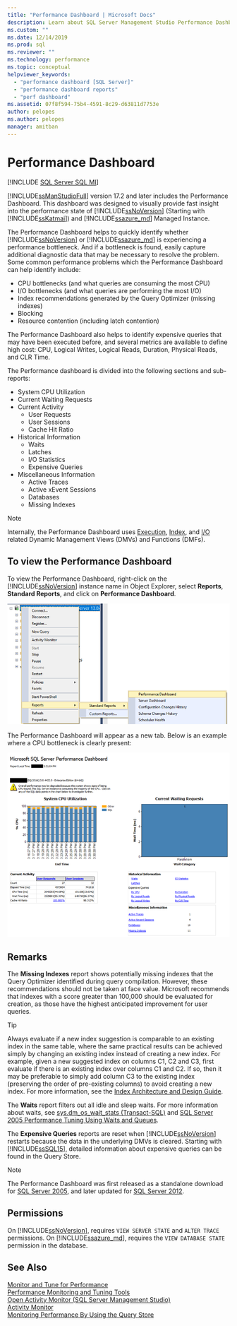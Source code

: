 ```yaml
---
title: "Performance Dashboard | Microsoft Docs"
description: Learn about SQL Server Management Studio Performance Dashboard, which provides fast insight into SQL Server and Azure SQL Database Managed Instance.
ms.custom: ""
ms.date: 12/14/2019
ms.prod: sql
ms.reviewer: ""
ms.technology: performance
ms.topic: conceptual
helpviewer_keywords: 
  - "performance dashboard [SQL Server]"
  - "performance dashboard reports"
  - "perf dashboard"
ms.assetid: 07f8f594-75b4-4591-8c29-d63811d7753e
author: pelopes
ms.author: pelopes
manager: amitban
---
```

# Performance Dashboard
[!INCLUDE [SQL Server SQL MI](../../includes/applies-to-version/sql-asdbmi.md)]

[!INCLUDE[ssManStudioFull](../../includes/ssmanstudiofull-md.md)] version 17.2 and later includes the Performance Dashboard. This dashboard was designed to visually provide fast insight into the performance state of [!INCLUDE[ssNoVersion](../../includes/ssnoversion-md.md)] (Starting with [!INCLUDE[ssKatmai](../../includes/ssKatmai-md.md)]) and [!INCLUDE[ssazure_md](../../includes/ssazure_md.md)] Managed Instance. 

The Performance Dashboard helps to quickly identify whether [!INCLUDE[ssNoVersion](../../includes/ssnoversion-md.md)] or [!INCLUDE[ssazure_md](../../includes/ssazure_md.md)] is experiencing a performance bottleneck. And if a bottleneck is found, easily capture additional diagnostic data that may be necessary to resolve the problem. Some common performance problems which the Performance Dashboard can help identify include:
-  CPU bottlenecks (and what queries are consuming the most CPU)
-  I/O bottlenecks (and what queries are performing the most I/O)
-  Index recommendations generated by the Query Optimizer (missing indexes)
-  Blocking
-  Resource contention (including latch contention)

The Performance Dashboard also helps to identify expensive queries that may have been executed before, and several metrics are available to define high cost: CPU, Logical Writes, Logical Reads, Duration, Physical Reads, and CLR Time.

The Performance dashboard is divided into the following sections and sub-reports:
-  System CPU Utilization
-  Current Waiting Requests
-  Current Activity
   -  User Requests
   -  User Sessions
   -  Cache Hit Ratio
-  Historical Information
   -  Waits
   -  Latches
   -  I/O Statistics
   -  Expensive Queries
- Miscellaneous Information
  -  Active Traces
  -  Active xEvent Sessions
  -  Databases
  -  Missing Indexes

> [!NOTE] 
> Internally, the Performance Dashboard uses [Execution](../../relational-databases/system-dynamic-management-views/execution-related-dynamic-management-views-and-functions-transact-sql.md), [Index](../../relational-databases/system-dynamic-management-views/index-related-dynamic-management-views-and-functions-transact-sql.md), and [I/O](../../relational-databases/system-dynamic-management-views/i-o-related-dynamic-management-views-and-functions-transact-sql.md) related Dynamic Management Views (DMVs) and Functions (DMFs).

## To view the Performance Dashboard 
  
To view the Performance Dashboard, right-click on the [!INCLUDE[ssNoVersion](../../includes/ssnoversion-md.md)] instance name in Object Explorer, select **Reports**, **Standard Reports**, and click on **Performance Dashboard**.  
  
![Performance Dashboard in menu](../../relational-databases/performance/media/perf_dashboard_ssms.png "Performance Dashboard in menu")  
  
The Performance Dashboard will appear as a new tab. Below is an example where a CPU bottleneck is clearly present:  
  
![Performance Dashboard main screen](../../relational-databases/performance/media/perf_dashboard.png "Performance Dashboard main screen")  
  
## Remarks
The **Missing Indexes** report shows potentially missing indexes that the Query Optimizer identified during query compilation. However, these recommendations should not be taken at face value. Microsoft recommends that indexes with a score greater than 100,000 should be evaluated for creation, as those have the highest anticipated improvement for user queries. 

> [!TIP]
> Always evaluate if a new index suggestion is comparable to an existing index in the same table, where the same practical results can be achieved simply by changing an existing index instead of creating a new index. For example, given a new suggested index on columns C1, C2 and C3, first evaluate if there is an existing index over columns C1 and C2. If so, then it may be preferable to simply add column C3 to the existing index (preserving the order of pre-existing columns) to avoid creating a new index.
> For more information, see the [Index Architecture and Design Guide](../../relational-databases/sql-server-index-design-guide.md).

The **Waits** report filters out all idle and sleep waits. For more information about waits, see [sys.dm_os_wait_stats &#40;Transact-SQL&#41;](../../relational-databases/system-dynamic-management-views/sys-dm-os-wait-stats-transact-sql.md) and [SQL Server 2005 Performance Tuning Using Waits and Queues](https://download.microsoft.com/download/4/7/a/47a548b9-249e-484c-abd7-29f31282b04d/performance_tuning_waits_queues.doc).

The **Expensive Queries** reports are reset when [!INCLUDE[ssNoVersion](../../includes/ssnoversion-md.md)] restarts because the data in the underlying DMVs is cleared. Starting with [!INCLUDE[ssSQL15](../../includes/sssql15-md.md)], detailed information about expensive queries can be found in the Query Store. 

> [!NOTE]
> The Performance Dashboard was first released as a standalone download for [SQL Server 2005](https://techcommunity.microsoft.com/t5/SQL-Server-Support/SQL-Server-2005-Performance-Dashboard-Reports/ba-p/315415), and later updated for [SQL Server 2012](https://www.microsoft.com/download/details.aspx?id=29063).

## Permissions  
On [!INCLUDE[ssNoVersion](../../includes/ssnoversion-md.md)], requires `VIEW SERVER STATE` and `ALTER TRACE` permissions. 
On [!INCLUDE[ssazure_md](../../includes/ssazure_md.md)], requires the `VIEW DATABASE STATE` permission in the database.

## See Also  
 [Monitor and Tune for Performance](../../relational-databases/performance/monitor-and-tune-for-performance.md)     
 [Performance Monitoring and Tuning Tools](../../relational-databases/performance/performance-monitoring-and-tuning-tools.md)     
 [Open Activity Monitor &#40;SQL Server Management Studio&#41;](../../relational-databases/performance-monitor/open-activity-monitor-sql-server-management-studio.md)     
 [Activity Monitor](../../relational-databases/performance-monitor/activity-monitor.md)     
 [Monitoring Performance By Using the Query Store](../../relational-databases/performance/monitoring-performance-by-using-the-query-store.md)     
